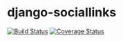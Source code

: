 # django-sociallinks

[![Build Status](https://travis-ci.org/h4/django-sociallinks.svg?branch=master)](https://travis-ci.org/h4/django-sociallinks) [![Coverage Status](https://coveralls.io/repos/h4/django-sociallinks/badge.png)](https://coveralls.io/r/h4/django-sociallinks)
